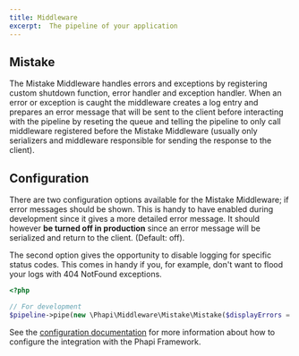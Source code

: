 ```yaml
---
title: Middleware
excerpt:  The pipeline of your application
---
```


## Mistake
The Mistake Middleware handles errors and exceptions by registering custom shutdown function, error handler and exception handler. When an error or exception is caught the middleware creates a log entry and prepares an error message that will be sent to the client before interacting with the pipeline by reseting the queue and telling the pipeline to only call middleware registered before the Mistake Middleware (usually only serializers and middleware responsible for sending the response to the client).

## Configuration
There are two configuration options available for the Mistake Middleware; if error messages should be shown. This is handy to have enabled during development since it gives a more detailed error message. It should however **be turned off in production** since an error message will be serialized and return to the client. (Default: off).

The second option gives the opportunity to disable logging for specific status codes. This comes in handy if you, for example, don't want to flood your logs with 404 NotFound exceptions.

```php
<?php

// For development
$pipeline->pipe(new \Phapi\Middleware\Mistake\Mistake($displayErrors = false, $doNotLog = [ 404 ]));

```

See the [configuration documentation](/docs/started/configuration/) for more information about how to configure the integration with the Phapi Framework.
